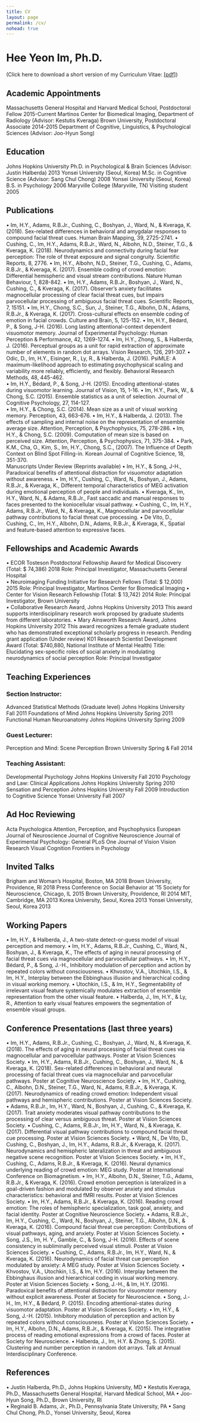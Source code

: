 ```yaml
---
title: CV
layout: page
permalink: /cv/
nohead: true
---
```

# __Hee Yeon Im, Ph.D.__

(Click here to download a short version of my Curriculum Vitae: [[pdf]](../cv_heeyeon-im.pdf))
 
## __Academic Appointments__
Massachusetts General Hospital and Harvard Medical School, Postdoctoral Fellow                           2015-Current
Martinos Center for Biomedical Imaging, Department of Radiology (Advisor: Kestutis Kveraga)
Brown University, Postdoctoral Associate                			  	                                        2014-2015
Department of Cognitive, Linguistics, & Psychological Sciences (Advisor: Joo-Hyun Song)	

## __Education__
Johns Hopkins University  Ph.D. in Psychological & Brain Sciences (Advisor: Justin Halberda)                          2013
Yonsei University (Seoul, Korea)  M.Sc. in Cognitive Science (Advisor: Sang Chul Chong)                                  2008
Yonsei University (Seoul, Korea)  B.S. in Psychology			 	                                                  2006
Maryville College (Maryville, TN)  Visiting student						                     2005
                  
## __Publications__
•	Im, H.Y., Adams, R.B.Jr., Cushing, C., Boshyan, J., Ward, N., & Kveraga, K. (2018). Sex-related differences in behavioral and amygdalar responses to compound facial threat cues. Human Brain Mapping, 39, 2725-2741. 
•	Cushing, C., Im, H.Y., Adams, R.B.Jr., Ward, N., Albohn, N.D., Steiner, T.G., & Kveraga, K. (2018). Neurodynamics and connectivity during facial fear perception: The role of threat exposure and signal congruity. Scientific Reports, 8, 2776.
•	Im, H.Y., Albohn, N.D., Steiner, T.G., Cushing, C., Adams, R.B.Jr., & Kveraga, K. (2017). Ensemble coding of crowd emotion: Differential hemispheric and visual stream contributions. Nature Human Behaviour, 1, 828-842. 
•	Im, H.Y., Adams, R.B.Jr., Boshyan, J., Ward, N., Cushing, C., & Kveraga, K. (2017). Observer’s anxiety facilitates magnocellular processing of clear facial threat cues, but impairs parvocellular processing of ambiguous facial threat cues. Scientific Reports, 7, 15151.
•	Im, H.Y., Chong, S.C., Sun, J., Steiner, T.G., Albohn, D.N., Adams, R.B.Jr., & Kveraga, K. (2017). Cross-cultural effects on ensemble coding of emotion in facial crowds. Culture and Brain, 5, 125-152.
•	Im, H.Y., Bédard, P., & Song, J-H. (2016). Long lasting attentional-context dependent visuomotor memory. Journal of Experimental Psychology: Human Perception & Performance, 42, 1269-1274. 
•	Im, H.Y., Zhong, S., & Halberda, J. (2016). Perceptual groups as a unit for rapid extraction of approximate number of elements in random dot arrays. Vision Research, 126, 291-307. 
•	Odic, D., Im, H.Y., Eisinger, R., Ly, R., & Halberda, J. (2016). PsiMLE: A maximum-likelihood approach to estimating psychophysical scaling and variability more reliably, efficiently, and flexibly. Behavioral Research Methods, 48, 445-462.  
•	Im, H.Y., Bédard, P., & Song, J-H. (2015). Encoding attentional-states during visuomotor learning. Journal of Vision, 15, 1-16. 
•	Im, H.Y., Park, W., & Chong, S.C. (2015). Ensemble statistics as a unit of selection. Journal of Cognitive Psychology, 27, 114-127.   
•	Im, H.Y., & Chong, S.C. (2014). Mean size as a unit of visual working memory. Perception, 43, 663-676.
•	Im, H.Y., & Halberda, J. (2013). The effects of sampling and internal noise on the representation of ensemble average size. Attention, Perception, & Psychophysics, 75, 278-286. 
•	Im, H.Y., & Chong, S.C. (2009). Computation of mean size is based on perceived size. Attention, Perception, & Psychophysics, 71, 375-384.
•	Park, K.M., Cha, O., Kim, S., Im, H.Y., Chong, S.C., (2007). The Influence of Depth Context on Blind Spot Filling-in. Korean Journal of Cognitive Science, 18, 351-370.		
Manuscripts Under Review (Reprints available)
•	Im, H.Y., & Song, J-H., Paradoxical benefits of attentional distraction for visuomotor adaptation without awareness. 
•	Im, H.Y., Cushing, C., Ward, N., Boshyan, J., Adams, R.B.Jr., & Kveraga, K., Different temporal characteristics of MEG activation during emotional perception of people and individuals. 
•	Kveraga, K., Im, H.Y., Ward, N., & Adams, R.B.Jr., Fast saccadic and manual responses to faces presented to the koniocellular visual pathway. 
•	Cushing, C., Im, H.Y., Adams, R.B.Jr., Ward, N., & Kveraga, K., Magnocellular and parvocellular pathway contributions to facial threat cue processing. 
•	De Vito, D., Cushing, C., Im, H.Y., Albohn, D.N., Adams, R.B.Jr., & Kveraga, K., Spatial and feature-based attention to expressive faces. 

## __Fellowships and Academic Awards__ 
•	ECOR Tosteson Postdoctoral Fellowship Award for Medical Discovery (Total: $ 74,386)                                     2018 
    Role: Principal Investigator, Massachusetts General Hospital	
•	Neuroimaging Funding Initiative for Research Fellows (Total: $ 12,000)   	                                                  2015
    Role: Principal Investigator, Martinos Center for Biomedical Imaging
•	Center for Vision Research Fellowship (Total: $ 13,742)			          	                                   2014
    Role: Principal Investigator, Brown University	
•	Collaborative Research Award, Johns Hopkins University			                                                  2013
This award supports interdisciplinary research work proposed by graduate students from different laboratories. 
•	Mary Ainsworth Research Award, Johns Hopkins University			                                                  2012
This award recognizes a female graduate student who has demonstrated exceptional scholarly progress in research.
   Pending grant application (Under review)
K01 Research Scientist Development Award (Total: $740,880, National Institute of Mental Health)
Title: Elucidating sex-specific roles of social anxiety in modulating neurodynamics of social perception
Role: Principal Investigator	

## __Teaching Experiences__
### Section Instructor:
Advanced Statistical Methods (Graduate level) 	Johns Hopkins University                                         Fall 2011
Foundations of Mind		                                         Johns Hopkins University	                                     Spring 2011
Functional Human Neuroanatomy	                           Johns Hopkins University                                      Spring 2009
### Guest Lecturer:
Perception and Mind: Scene Perception                             Brown University                                     Spring & Fall 2014
### Teaching Assistant:
Developmental Psychology	                                         Johns Hopkins University	 	                            Fall 2010
Psychology and Law: Clinical Applications                    Johns Hopkins University                                        Spring 2010
Sensation and Perception	                                          Johns Hopkins University                                           Fall 2009
Introduction to Cognitive Science 			Yonsei University			              Fall 2007

## __Ad Hoc Reviewing__
Acta Psychologica
Attention, Perception, and Psychophysics
European Journal of Neuroscience
Journal of Cognitive Neuroscience
Journal of Experimental Psychology: General
PLoS One
Journal of Vision
Vision Research
Visual Cognition
Frontiers in Psychology

## __Invited Talks__
Brigham and Woman’s Hospital, Boston, MA						                                   2018
Brown University, Providence, RI							                                   2018
Press Conference on Social Behavior at ’15 Society for Neuroscience, Chicago, IL  	                                   2015 
Brown University, Providence, RI 							                                   2014
MIT, Cambridge, MA									                                   2013
Korea University, Seoul, Korea						                                                                2013
Yonsei University, Seoul, Korea						                                                  2013

## __Working Papers__
•	Im, H.Y., & Halberda, J., A two-state detect-or-guess model of visual perception and memory. 
•	Im, H.Y., Adams, R.B.Jr., Cushing, C., Ward, N., Boshyan, J., & Kveraga, K., The effects of aging in neural processing of facial threat cues via magnocellular and parvocellular pathways.
•	Im, H.Y., Bédard, P., & Song, J.-H., Inhibitory modulation of perception and action by repeated colors without consciousness.
•	Khvostov, V.A., Utochkin, I.S., & Im, H.Y., Interplay between the Ebbinghaus illusion and hierarchical coding in visual working memory. 
•	Utochkin, I.S., & Im, H.Y., Segmentability of irrelevant visual feature systemically modulates extraction of ensemble representation from the other visual feature. 
•	Halberda, J., Im, H.Y., & Ly, R., Attention to early visual features empowers the segmentation of ensemble visual groups.

## __Conference Presentations (last three years)__
•	Im, H.Y., Adams, R.B.Jr., Cushing, C., Boshyan, J., Ward, N., & Kveraga, K. (2018). The effects of aging in neural processing of facial threat cues via magnocellular and parvocellular pathways. Poster at Vision Sciences Society.
•	Im, H.Y., Adams, R.B.Jr., Cushing, C., Boshyan, J., Ward, N., & Kveraga, K. (2018). Sex-related differences in behavioral and neural processing of facial threat cues via magnocellular and parvocellular pathways. Poster at Cognitive Neuroscience Society.
•	Im, H.Y., Cushing, C., Albohn, D.N., Steiner, T.G., Ward, N., Adams, R.B.Jr., & Kveraga, K. (2017). Neurodynamics of reading crowd emotion: Independent visual pathways and hemispheric contributions. Poster at Vision Sciences Society.
•	Adams, R.B.Jr., Im, H.Y., Ward, N., Boshyan, J., Cushing, C., & Kveraga, K. (2017). Trait anxiety moderates visual pathway contributions to the processing of clear versus ambiguous threat. Poster at Vision Sciences Society.
•	Cushing, C., Adams, R.B.Jr., Im, H.Y., Ward, N., & Kveraga, K. (2017). Differential visual pathway contributions to compound facial threat cue processing. Poster at Vision Sciences Society.
•	Ward, N., De Vito, D., Cushing, C., Boshyan, J., Im, H.Y., Adams, R.B.Jr., & Kveraga, K. (2017). Neurodynamics and hemispheric lateralization in threat and ambiguous negative scene recognition. Poster at Vision Sciences Society.
•	Im, H.Y., Cushing, C., Adams, R.B.Jr., & Kveraga, K. (2016). Neural dynamics underlying reading of crowd emotion: MEG study. Poster at International Conference on Biomagnetism.
•	Im, H.Y., Albohn, D.N., Steiner, T.G., Adams, R.B.Jr., & Kveraga, K. (2016). Crowd emotion perception is lateralized in a goal-driven fashion and modulated by observer anxiety and stimulus characteristics: behavioral and fMRI results. Poster at Vision Sciences Society.
•	Im, H.Y., Adams, R.B.Jr., & Kveraga, K. (2016). Reading crowd emotion: The roles of hemispheric specialization, task goal, anxiety, and facial identity. Poster at Cognitive Neuroscience Society.
•	Adams, R.B.Jr., Im, H.Y., Cushing, C., Ward, N., Boshyan, J., Steiner, T.G., Albohn, D.N., & Kveraga, K. (2016). Compound facial threat cue perception: Contributions of visual pathways, aging, and anxiety. Poster at Vision Sciences Society.
•	Song, J.S., Im, H. Y., Gamble, C., & Song, J-H. (2016). Effects of scene consistency in subliminally perceived visual stimuli. Poster at Vision Sciences Society.
•	Cushing, C., Adams, R.B.Jr., Im, H.Y., Ward, N., & Kveraga, K. (2016). Neurodynamics of facial threat cue perception modulated by anxiety: A MEG study. Poster at Vision Sciences Society.
•	Khvostov, V.A., Utochkin, I.S., & Im, H.Y. (2016). Interplay between the Ebbinghaus illusion and hierarchical coding in visual working memory. Poster at Vision Sciences Society.
•	Song, J.-H., & Im, H.Y. (2016). Paradoxical benefits of attentional distraction for visuomotor memory without explicit awareness. Poster at Society for Neuroscience. 
•	Song, J.-H., Im, H.Y., & Bédard, P. (2015). Encoding attentional-states during visuomotor adaptation. Poster at Vision Sciences Society.
•	Im, H.Y., & Song, J.-H. (2015). Inhibitory modulation of perception and action by repeated colors without consciousness. Poster at Vision Sciences Society.
•	Im, H.Y., Albohn, D.N., Adams, R.B.Jr., & Kveraga, K. (2015). The integrative process of reading emotional expressions from a crowd of faces. Poster at Society for Neuroscience.
•	Halberda, J., Im, H.Y. & Zhong, S. (2015). Clustering and number perception in random dot arrays. Talk at Annual Interdisciplinary Conference.

## __References__
•	Justin Halberda, Ph.D., Johns Hopkins University, MD
•	Kestutis Kveraga, Ph.D., Massachusetts General Hospital, Harvard Medical School, MA
•	Joo-Hyun Song, Ph.D., Brown University, RI 	
•	Reginald B. Adams, Jr., Ph.D., Pennsylvania State University, PA
•	Sang Chul Chong, Ph.D., Yonsei University, Seoul, Korea

